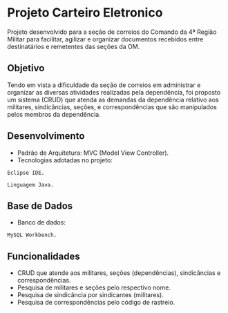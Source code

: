 # Projeto Carteiro Eletronico

Projeto desenvolvido para a seção de correios do Comando da 4ª Região Militar para facilitar, agilizar e
organizar documentos recebidos entre destinatários e remetentes das seções da OM.

## Objetivo

Tendo em vista a dificuldade da seção de correios em administrar e organizar as diversas atividades realizadas
pela dependência, foi proposto um sistema (CRUD) que atenda as demandas da dependência relativo aos militares,
sindicâncias, seções, e correspondências que são manipulados pelos membros da dependência. 

## Desenvolvimento

* Padrão de Arquitetura: MVC (Model View Controller).
* Tecnologias adotadas no projeto:

```
Eclipse IDE.
```
```
Linguagem Java.
```

## Base de Dados

* Banco de dados:

```
MySQL Workbench.
```

## Funcionalidades

* CRUD que atende aos militares, seções (dependências), sindicâncias e correspondências.
* Pesquisa de militares e seções pelo respectivo nome.
* Pesquisa de sindicância por sindicantes (militares).
* Pesquisa de correspondências pelo código de rastreio.
